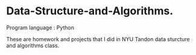 # Data-Structure-and-Algorithms.

Program language : Python

These are homework and projects that I did in NYU Tandon data sturcture and algorithms class.
